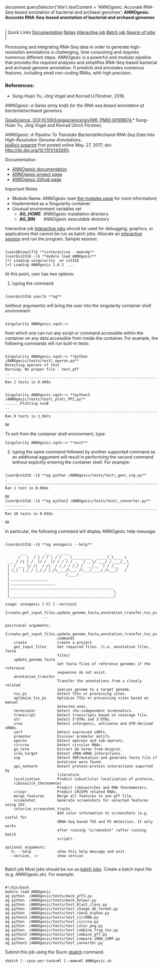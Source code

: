 

document.querySelector('title').textContent = 'ANNOgesic: Accurate RNA-Seq-based annotation of bacterial and archaeal genomes';
**ANNOgesic: Accurate RNA-Seq-based annotation of bacterial and archaeal genomes**


|  |
| --- |
| 
Quick Links
[Documentation](#doc)
[Notes](#notes)
[Interactive job](#int) 
[Batch job](#sbatch) 
[Swarm of jobs](#swarm) 
 |



Processing and integrating RNA-Seq data in order to
generate high-resolution annotations is challenging, time consuming and requires
numerous different steps. ANNOgesic is a powerful and modular
pipeline that provides the required analyses and simplifies
RNA-Seq-based bacterial and archaeal genome annotation. It predicts and
annotates numerous features, including small non-coding RNAs, with high
precision.



### References:


* Sung-Huan Yu, Jörg Vogel and Konrad U.Förstner, 2018.  

*ANNOgesic: a Swiss army knife for the RNA-seq based
annotation of bacterial/archaeal genomes.*   

[GigaScience, DOI:10.1093/gigascience/giy096, PMID:30169674.](https://academic.oup.com/gigascience/article/7/9/giy096/5087959)* Sung-Huan Yu, Jörg Vogel and Konrad Ulrich Förstner,   

*ANNOgesic: A Pipeline To Translate Bacterial/Archaeal RNA-Seq Data Into High-Resolution Genome Annotations.*   
[bioRxiv preprint](https://www.biorxiv.org/content/early/2017/05/29/143081) first posted online May. 27, 2017; doi: http://dx.doi.org/10.1101/143081i.


Documentation
* [ANNOgesic documentation](https://annogesic.readthedocs.io/en/latest/)
* [ANNOgesic project page](https://pypi.org/project/ANNOgesic/)
* [ANNOgesic Github page](https://github.com/Sung-Huan/ANNOgesic)


Important Notes
* Module Name: ANNOgesic (see [the modules page](https://hpc.nih.gov/apps/modules.html) for more information)
* Implemented as a Singularity container
* Unusual environment variables set
	+ **AG\_HOME**  ANNOgesic installation directory
	+ **AG\_BIN**       ANNOgesic executable directory



Interactive job
[Interactive jobs](/docs/userguide.html#int) should be used for debugging, graphics, or applications that cannot be run as batch jobs.
Allocate an [interactive session](/docs/userguide.html#int) and run the program. Sample session:



```

[user@biowulf]$ **sinteractive --mem=4g**
[user@cn3316 ~]$ **module load ANNOgesic**
[+] Loading singularity  on cn3316 
[+] Loading ANNOgesic 1.0.2  ...

```

At this point, user has two options:
  
 1) typing the command

```

[user@cn3316 user]$ **ag** 

```

(without arguments) will bring the user into the singularity container shell environment

```

Singularity ANNOgesic.sqsh:~>

```

from which one can run any script or command accessible within the container on any data accessible from inside the container. For example, the following commands will run built-in tests:

```

Singularity ANNOgesic.sqsh:~> **python /ANNOgesic/tests/test\_operon.py** 
Detecting operons of test
Warning: No proper file - test.gff
..
----------------------------------------------------------------------
Ran 2 tests in 0.009s
  

Singularity ANNOgesic.sqsh:~> **python3 /ANNOgesic/tests/test\_plot\_PPI.py** 
.......Plotting nusB
..
----------------------------------------------------------------------
Ran 9 tests in 1.567s

OK

```

To exit from the container shell environment, type:

```
Singularity ANNOgesic.sqsh:~> **exit**

```

  

2) typing the same command followed by another supported command as an additional aggument will result in performiing the second command without explicitly entering the container shell. For example:

```

[user@cn3316 ~]$ **ag python /ANNOgesic/tests/test\_gen\_svg.py** 
.
----------------------------------------------------------------------
Ran 1 test in 0.004s

OK
[user@cn3316 ~]$ **ag python3 /ANNOgesic/tests/test\_converter.py** 
..........
----------------------------------------------------------------------
Ran 10 tests in 0.018s

OK

```

In particular, the following command will display ANNOgesic help message:

```

[user@cn3316 ~]$ **ag annogesic --help** 

       ___    _   ___   ______                  _     
      /   |  / | / / | / / __ \____ ____  _____(_)____ \
  __ / /| | /  |/ /  |/ / / / / __ `/ _ \/ ___/ / ___/__\
 |  / ___ |/ /|  / /|  / /_/ / /_/ /  __(__  ) / /__    /
 | /_/  |_/_/ |_/_/ |_/\____/\__, /\___/____/_/\___/   /
 |                          /____/ 
 |__________________
 |_____________________
 |________________________________________________
 |                                                \
 |________________________________________________/

usage: annogesic [-h] [--version]
                 {create,get_input_files,update_genome_fasta,annotation_transfer,tss_ps,optimize_tss_ps,terminator,transcript,utr,srna,sorf,promoter,operon,circrna,go_term,srna_target,snp,ppi_network,localization,riboswitch_thermometer,crispr,merge_features,screenshot,colorize_screenshot_tracks}
                 ...

positional arguments:
  {create,get_input_files,update_genome_fasta,annotation_transfer,tss_ps,optimize_tss_ps,terminator,transcript,utr,srna,sorf,promoter,operon,circrna,go_term,srna_target,snp,ppi_network,localization,riboswitch_thermometer,crispr,merge_features,screenshot,colorize_screenshot_tracks}
                        commands
    create              Create a project
    get_input_files     Get required files. (i.e. annotation files, fasta
                        files)
    update_genome_fasta
                        Get fasta files of reference genomes if the reference
                        sequences do not exist.
    annotation_transfer
                        Transfer the annotations from a closely related
                        species genome to a target genome.
    tss_ps              Detect TSSs or processing sites.
    optimize_tss_ps     Optimize TSSs or processing sites based on manual
                        detected ones.
    terminator          Detect rho-independent terminators.
    transcript          Detect transcripts based on coverage file.
    utr                 Detect 5'UTRs and 3'UTRs.
    srna                Detect intergenic, antisense and UTR-derived sRNAs.
    sorf                Detect expressed sORFs.
    promoter            Discover promoter motifs.
    operon              Detect operons and sub-operons.
    circrna             Detect circular RNAs.
    go_term             Extract GO terms from Uniprot.
    srna_target         Detect sRNA-mRNA interactions.
    snp                 Detect SNP/mutation and generate fasta file if
                        mutations were found.
    ppi_network         Detect protein-protein interactions suported by
                        literature.
    localization        Predict subcellular localization of proteins.
    riboswitch_thermometer
                        Predict riboswitches and RNA thermometers.
    crispr              Predict CRISPR related RNAs.
    merge_features      Merge all features to one gff file.
    screenshot          Generate screenshots for selected features using IGV.
    colorize_screenshot_tracks
                        Add color information to screenshots (e.g. useful for
                        dRNA-Seq based TSS and PS detection. It only works
                        after running "screenshot" (after running batch
                        script).

optional arguments:
  -h, --help            show this help message and exit
  --version, -v         show version


```

Batch job
Most jobs should be run as [batch jobs](/docs/userguide.html#submit).
Create a batch input file (e.g. ANNOgesic.sh). For example:



```

#!/bin/bash
module load ANNOgesic
ag python  /ANNOgesic/tests/mock_gff3.py
ag python  /ANNOgesic/tests/mock_helper.py
ag python  /ANNOgesic/tests/test_blast_class.py
ag python  /ANNOgesic/tests/test_change_db_format.py
ag python  /ANNOgesic/tests/test_check_orphan.py
ag python3 /ANNOgesic/tests/test_circRNA.py
ag python  /ANNOgesic/tests/test_circrna.py
ag python  /ANNOgesic/tests/test_color_png.py
ag python  /ANNOgesic/tests/test_combine_frag_tex.py
ag python3 /ANNOgesic/tests/test_combine_gff.py
ag python  /ANNOgesic/tests/test_compare_sRNA_sORF.py
ag python3 /ANNOgesic/tests/test_converter.py

```

Submit this job using the Slurm [sbatch](/docs/userguide.html) command.



```
sbatch [--cpus-per-task=#] [--mem=#] ANNOgesic.sh
```





